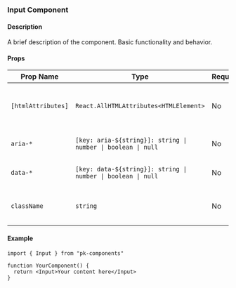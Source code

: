 ### Input Component

#### Description

A brief description of the component. Basic functionality and behavior.

#### Props

| Prop Name            | Type                                                                | Required | Default       | Description                                     |
| -------------------- | ------------------------------------------------------------------- | -------- | ------------- | ----------------------------------------------- |
| `[htmlAttributes]` | `React.AllHTMLAttributes<HTMLElement>`                            | No       | `undefined` | Any valid HTML attribute for the element type   |
| `aria-*`          | `[key: aria-${string}]: string \| number \| boolean \| null` | No       | `undefined` | Optional Accessibility attributes               |
| `data-*`          | `[key: data-${string}]: string \| number \| boolean \| null` | No       | `undefined` | Optional dataset attributes                     |
| `className`        | `string`                                                          | No       | `undefined` | Additional class names to apply to the spinner. |

#### Example

```tsx
import { Input } from "pk-components"

function YourComponent() {
  return <Input>Your content here</Input>
}
```

